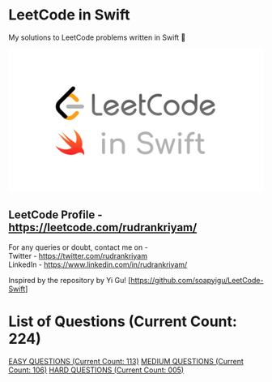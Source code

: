 # LeetCode in Swift
My solutions to LeetCode problems written in Swift :grimacing:
 
![Leetcode](./LeetCode-in-Swift.jpg?style=centerme)

## LeetCode Profile - https://leetcode.com/rudrankriyam/

For any queries or doubt, contact me on -  
Twitter - https://twitter.com/rudrankriyam  
LinkedIn - https://www.linkedin.com/in/rudrankriyam/  

Inspired by the repository by Yi Gu! [https://github.com/soapyigu/LeetCode-Swift]

# List of Questions (Current Count: 224)

[EASY QUESTIONS (Current Count: 113)](https://github.com/rudrankriyam/LeetCode-in-Swift/tree/master/EASY/EASY.md)
[MEDIUM QUESTIONS (Current Count: 106)](https://github.com/rudrankriyam/LeetCode-in-Swift/tree/master/MEDIUM/MEDIUM.md)
[HARD QUESTIONS (Current Count: 005)](https://github.com/rudrankriyam/LeetCode-in-Swift/tree/master/HARD/HARD.md)
